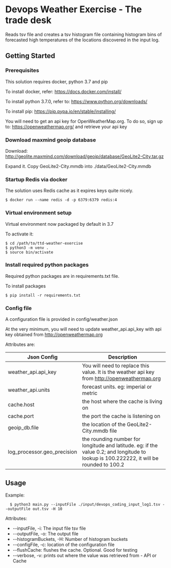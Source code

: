 # Devops Weather Exercise - The trade desk

Reads tsv file and creates a tsv histogram file containing histogram bins of forecasted high temperatures of the locations discovered in the input log.

## Getting Started

### Prerequisites

This solution requires docker, python 3.7 and pip

To install docker, refer:
https://docs.docker.com/install/

To install python 3.7.0, refer to:
https://www.python.org/downloads/

To install pip:
https://pip.pypa.io/en/stable/installing/

You will need to get an api key for OpenWeatherMap.org. To do so, sign up to: https://openweathermap.org/ and retrieve your api key

### Download maxmind geoip database

Download: http://geolite.maxmind.com/download/geoip/database/GeoLite2-City.tar.gz

Expand it. Copy GeoLite2-City.mmdb into ./data/GeoLite2-City.mmdb

### Startup Redis via docker

The solution uses Redis cache as it expires keys quite nicely.

```
$ docker run --name redis -d -p 6379:6379 redis:4
```

### Virtual environment setup

Virtual environment now packaged by default in 3.7

To activate it:

```
$ cd /path/to/ttd-weather-exercise
$ python3 -m venv .
$ source bin/activate
```

### Install required python packages

Required python packages are in requirements.txt file.

To install packages

```
$ pip install -r requirements.txt
```

### Config file

A configuration file is provided in config/weather.json

At the very minimum, you will need to update weather_api.api_key with api key obtained from http://openweathermap.org

Attributes are:

| Json Config | Description
| --- | ---
| weather_api.api_key | You will need to replace this value. It is the weather api key from http://openweathermap.org
| weather_api.units | forecast units. eg: imperial or metric
| cache.host | the host where the cache is living on
| cache.port | the port the cache is listening on
| geoip_db.file | the location of the GeoLite2-City.mmdb file
|log_processor.geo_precision| the rounding number for longitude and latitude. eg: if the value 0.2; and longitude to lookup is 100.222222, it will be rounded to 100.2



## Usage
Example:
```
  $ python3 main.py --inputFile ./input/devops_coding_input_log1.tsv --outputFile out.tsv -H 10
```

 Attributes:
*    --inputFile, -i: The input file tsv file
*    --outputFile, -o: The output file
*    --histogramBuckets, -H: Number of histogram buckets
*    --configFile, -c: location of the configuration file
*    --flushCache: flushes the cache. Optional. Good for testing
*    --verbose, -v: prints out where the value was retrieved from - API or Cache
